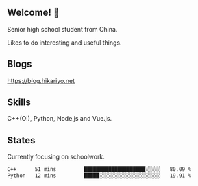 ## Welcome! 👋

Senior high school student from China.

Likes to do interesting and useful things.

## Blogs

https://blog.hikariyo.net

## Skills

C++(OI), Python, Node.js and Vue.js.

## States

Currently focusing on schoolwork.

<!--START_SECTION:waka-->

```txt
C++      51 mins         ████████████████████░░░░░   80.09 %
Python   12 mins         █████░░░░░░░░░░░░░░░░░░░░   19.91 %
```

<!--END_SECTION:waka-->

